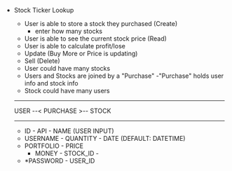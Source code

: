 - Stock Ticker Lookup
	- User is able to store a stock they purchased (Create)
		- enter how many stocks
	- User is able to see the current stock price (Read)
	- User is able to calculate profit/lose
	- Update (Buy More or Price is updating)
	- Sell (Delete)
	- User could have many stocks
	- Users and Stocks are joined by a "Purchase"
		-"Purchase" holds user info and stock info
	- Stock could have many users

	----					--------					-----
	USER  --<   			PURCHASE    		>--  	STOCK  
	----					--------					-----
	- ID					- API 						- NAME (USER INPUT)
	- USERNAME				- QUANTITY					- DATE (DEFAULT: DATETIME)
	- PORTFOLIO							 					- PRICE
 		- MONEY				- STOCK_ID					-
	- *PASSWORD	 			- USER_ID
